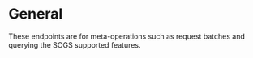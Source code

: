 # General

These endpoints are for meta-operations such as request batches and querying the SOGS supported
features.
